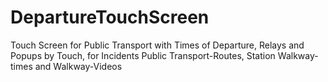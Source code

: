 # DepartureTouchScreen
Touch Screen for Public Transport with Times of Departure, Relays and Popups by Touch, for Incidents Public Transport-Routes, Station Walkway-times and Walkway-Videos
